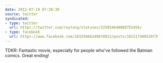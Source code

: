 ```yaml
---
date: 2012-07-19 07:28:38
source: twitter
syndicated:
- type: twitter
  url: https://twitter.com/roytang/statuses/225854648068755456/
- type: facebook
  url: https://www.facebook.com/10155666240078912/posts/10151740052073912
---
```


TDKR: Fantastic movie, especially for people who've followed the Batman comics. Great ending!